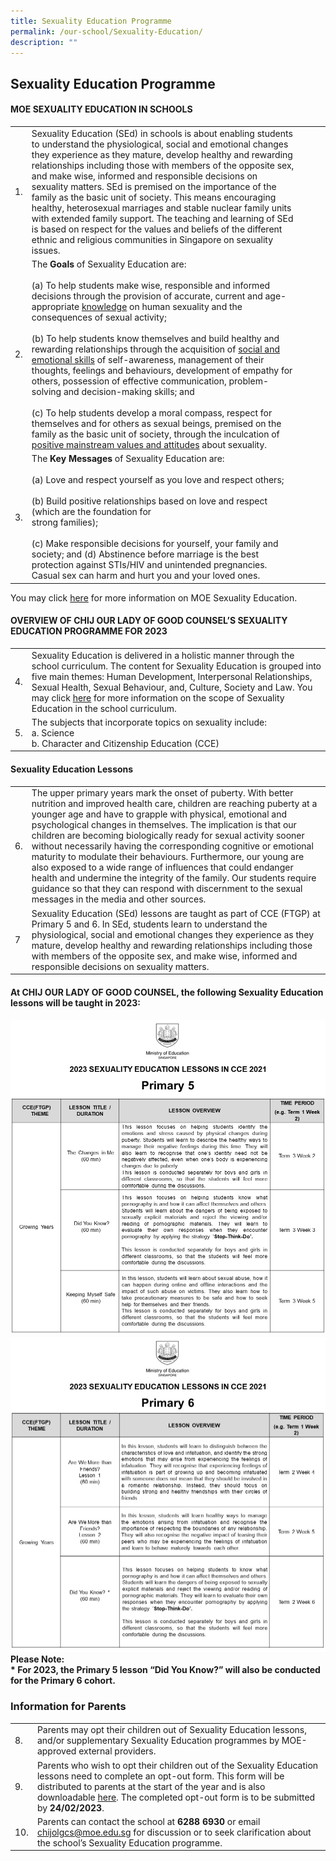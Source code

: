 ```yaml
---
title: Sexuality Education Programme
permalink: /our-school/Sexuality-Education/
description: ""
---
```

## Sexuality Education Programme 

#### MOE SEXUALITY EDUCATION IN SCHOOLS

|        |                                                                                                                                                                                                                                                                                                                                                                                                                                                                                                                                                                                                                                                                                                                                                                                                                                                                                                                                                                                                |   |   |   |
|--------|------------------------------------------------------------------------------------------------------------------------------------------------------------------------------------------------------------------------------------------------------------------------------------------------------------------------------------------------------------------------------------------------------------------------------------------------------------------------------------------------------------------------------------------------------------------------------------------------------------------------------------------------------------------------------------------------------------------------------------------------------------------------------------------------------------------------------------------------------------------------------------------------------------------------------------------------------------------------------------------------|---|---|---|
| 1.     |              Sexuality Education (SEd) in schools is about enabling students to understand the physiological, social and emotional changes they experience as they mature, develop healthy and rewarding relationships including those with members of the opposite sex, and make wise, informed and responsible decisions on sexuality matters. SEd is premised on the importance of the family as the basic unit of society. This means encouraging healthy, heterosexual marriages and stable nuclear family units with extended family support. The teaching and learning of SEd is based on respect for the values and beliefs of the different ethnic and religious communities in Singapore on sexuality issues.                                                                                                                                                                                                                                                                         |   |   |   |
| 2.     | The **Goals** of Sexuality Education are:<br><br>(a)            To help students make wise, responsible and informed decisions through the provision of accurate, current and age-appropriate <u>knowledge</u> on human sexuality and the consequences of sexual activity;<br><br>(b)          To help students know themselves and build healthy and rewarding relationships through the acquisition of <u>social and emotional skills</u> of self-awareness, management of their thoughts, feelings and behaviours, development of empathy for others, possession of effective communication, problem-solving and decision-making skills; and<br><br>            (c)          To help students develop a moral compass, respect for themselves and for others as sexual beings, premised on the family as the basic unit of society, through the inculcation of <u>positive mainstream values and attitudes</u> about sexuality.  |   |   |   |
| 3.     | The **Key Messages** of Sexuality Education are:<br><br>(a)        Love and respect yourself as you love and respect others;<br><br>(b)     Build positive relationships based on love and respect (which are the foundation for<br>strong families);<br><br>(c)    Make responsible decisions for yourself, your family and society; and            (d)    Abstinence before marriage is the best protection against STIs/HIV and unintended pregnancies. Casual sex can harm and hurt you  and your loved ones.                                                                                                                                                                                                                                                                                                                                                                                                                                                                         |   |   |   |

You may click [here](https://go.gov.sg/moe-sexuality-education) for more information on MOE Sexuality Education.

#### OVERVIEW OF CHIJ OUR LADY OF GOOD COUNSEL’S SEXUALITY EDUCATION PROGRAMME FOR 2023 

|    |                                                                                                                                                                                                                                                                                                                                                                                  |
|----|----------------------------------------------------------------------------------------------------------------------------------------------------------------------------------------------------------------------------------------------------------------------------------------------------------------------------------------------------------------------------------|
| 4. | Sexuality Education is delivered in a holistic manner through the school curriculum. The content for Sexuality Education is grouped into five main themes: Human Development, Interpersonal Relationships, Sexual Health, Sexual Behaviour, and, Culture, Society and Law. You may click [here](https://go.gov.sg/moe-sexuality-education-scope) for more information on the scope of Sexuality Education in the school curriculum. |
| 5. | The subjects that incorporate topics on sexuality include:<br>a.       Science<br>b.       Character and Citizenship Education (CCE)                                                                                                                                                                                       |

#### Sexuality Education Lessons

|    |                                                                                                                                                                                                                                                                                                                                                                                                                                                                                                        |
|----|--------------------------------------------------------------------------------------------------------------------------------------------------------------------------------------------------------------------------------------------------------------------------------------------------------------------------------------------------------------------------------------------------------------------------------------------------------------------------------------------------------|
| 6. | The upper primary years mark the onset of puberty. With better nutrition and improved health care, children are reaching puberty at a younger age and have to grapple with physical, emotional and psychological changes in themselves. The implication is that our children are becoming biologically ready for sexual activity sooner without necessarily having the corresponding cognitive or emotional maturity to modulate their behaviours. Furthermore, our young are also exposed to a wide range of influences that could endanger health and undermine the integrity of the family. Our students require guidance so that they can respond with discernment to the sexual messages in the media and other sources.  |
| 7  | Sexuality Education (SEd) lessons are taught as part of CCE (FTGP) at Primary 5 and 6. In SEd, students learn to understand the physiological, social and emotional changes they experience as they mature, develop healthy and rewarding relationships including those with members of the opposite sex, and make wise, informed and responsible decisions on sexuality matters.                                                                                                                                                        |

#### At CHIJ OUR LADY OF GOOD COUNSEL, the following Sexuality Education lessons will be taught in 2023:

![](/images/2023SEDP5Table(2).jpg)
![](/images/2023SEDP6Table.jpg)
**Please Note:  
  \* For 2023, the Primary 5 lesson “Did You Know?” will also be conducted for the Primary 6 cohort.**


### Information for Parents

|     |                                                                                                                                                                                                                                                                                 |
|-----|---------------------------------------------------------------------------------------------------------------------------------------------------------------------------------------------------------------------------------------------------------------------------------|
| 8.  |    Parents may opt their children out of Sexuality Education lessons, and/or supplementary Sexuality Education programmes by MOE-approved external providers.                                                                                                                    |
| 9.  |  Parents who wish to opt their children out of the Sexuality Education lessons need to complete an opt-out form. This form will be distributed to parents at the start of the year and is also downloadable [here](/files/Annex%20A%20SEd%20Opt%20Out%20Form%202023.pdf). The completed opt-out form is to be submitted by **24/02/2023**.|
| 10. |        Parents can contact the school at **6288 6930** or email [chijolgcs@moe.edu.sg](chijolgcs@moe.edu.sg) for discussion or to seek clarification about the school’s Sexuality Education programme.                                                                                                     |